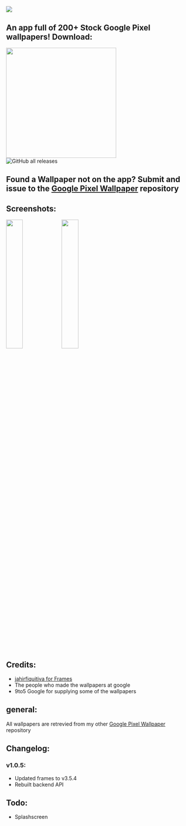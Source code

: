 # ![](https://raw.githubusercontent.com/wacko1805/Pixel-Wallpaper-app/main/assets/Pixel%20Wallpapers.png)
## An app full of 200+ Stock Google Pixel wallpapers! Download:
  <a href="[https://github.com/wacko1805/Pixel-Wallpaper-app/releases/download/v1.0.5/dev.wacko1805.pixel.wallpapers-v1.0.5-debug.apk](https://github.com/wacko1805/Pixel-Wallpaper-app/releases/tag/v1.0.6)"><img src="https://raw.githubusercontent.com/wacko1805/Pixel-Wallpaper-app/main/assets/download.png" width="300px"></a><br>
  ![GitHub all releases](https://img.shields.io/github/downloads/wacko1805/pixel-Wallpaper-app/total?style=for-the-badge)
  
## Found a Wallpaper not on the app? Submit and issue to the [Google Pixel Wallpaper](https://github.com/wacko1805/google-pixel-wallpapers) repository

 ## Screenshots:
<img width="30%" src="https://raw.githubusercontent.com/wacko1805/Pixel-Wallpaper-app/main/assets/sc-2.png"><img width="30%" src="https://raw.githubusercontent.com/wacko1805/Pixel-Wallpaper-app/main/assets/sc-1.png">

## Credits:

* [jahirfiquitiva for Frames](https://github.com/jahirfiquitiva/Frames)
* The people who made the wallpapers at google
* 9to5 Google for supplying some of the wallpapers

## general:

All wallpapers are retrevied from my other [Google Pixel Wallpaper](https://github.com/wacko1805/google-pixel-wallpapers) repository

## Changelog:

### v1.0.5:
* Updated frames to v3.5.4
* Rebuilt backend API

## Todo:

* Splashscreen
